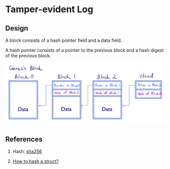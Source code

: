 # Tamper-evident Log

## Design
A block consists of a hash pointer field and a data field.

A hash pointer consists of a pointer to the previous block and a hash digest of the previous block.

<img src="../images/tamper-evident-log.png" alt="Tamper-evident Log Design">

## References

1. Hash: [sha256](https://golang.org/pkg/crypto/sha256/)

2. [How to hash a struct?](https://blog.8bitzen.com/posts/22-08-2019-how-to-hash-a-struct-in-go)